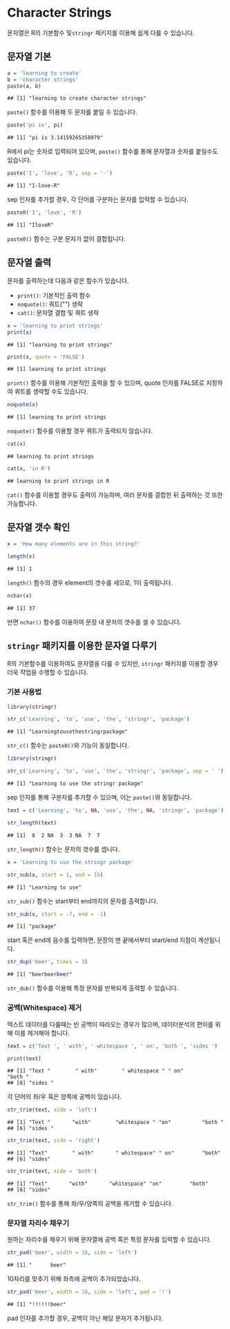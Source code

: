 
# Character Strings

문자열은 R의 기본함수 및`stringr` 패키지를 이용해 쉽게 다룰 수 있습니다.

## 문자열 기본


```r
a = 'learning to create'
b = 'character strings'
paste(a, b)
```

```
## [1] "learning to create character strings"
```

`paste()` 함수를 이용해 두 문자를 붙일 수 있습니다.


```r
paste('pi is', pi)
```

```
## [1] "pi is 3.14159265358979"
```

R에서 pi는 숫자로 입력되어 있으며, `paste()` 함수를 통해 문자열과 숫자를 붙일수도 있습니다.


```r
paste('I', 'love', 'R', sep = '-')
```

```
## [1] "I-love-R"
```

sep 인자를 추가할 경우, 각 단어를 구분하는 문자를 입력할 수 있습니다.


```r
paste0('I', 'love', 'R')
```

```
## [1] "IloveR"
```

`paste0()` 함수는 구분 문자가 없이 결합됩니다.

## 문자열 출력

문자를 출력하는데 다음과 같은 함수가 있습니다.

- `print()`: 기본적인 출력 함수
- `noquote()`: 쿼트("") 생략
- `cat()`: 문자열 결합 및 쿼트 생략


```r
x = 'learning to print strings'
print(x)
```

```
## [1] "learning to print strings"
```

```r
print(x, quote = 'FALSE')
```

```
## [1] learning to print strings
```

`print()` 함수를 이용해 기본적인 출력을 할 수 있으며, quote 인자를 FALSE로 지정하여 쿼트를 생략할 수도 있습니다.


```r
noquote(x)
```

```
## [1] learning to print strings
```

`noquote()` 함수를 이용할 경우 쿼트가 출력되지 않습니다.


```r
cat(x)
```

```
## learning to print strings
```

```r
cat(x, 'in R')
```

```
## learning to print strings in R
```

`cat()` 함수를 이용할 경우도 출력이 가능하며, 여러 문자를 결합한 뒤 출력하는 것 또한 가능합니다.

## 문자열 갯수 확인


```r
x = 'How many elements are in this string?'

length(x)
```

```
## [1] 1
```

`length()` 함수의 경우 element의 갯수를 세므로, 1이 출력됩니다.


```r
nchar(x)
```

```
## [1] 37
```

반면 `nchar()` 함수를 이용하여 문장 내 문자의 갯수를 셀 수 있습니다.

## `stringr` 패키지를 이용한 문자열 다루기

R의 기본함수를 이용하여도 문자열을 다룰 수 있지만, `stringr` 패키지를 이용할 경우 더욱 작업을 수행할 수 있습니다.

### 기본 사용법


```r
library(stringr)

str_c('Learning', 'to', 'use', 'the', 'stringr', 'package')
```

```
## [1] "Learningtousethestringrpackage"
```

`str_c()` 함수는 `paste0()`와 기능이 동일합니다.


```r
library(stringr)

str_c('Learning', 'to', 'use', 'the', 'stringr', 'package', sep = ' ')
```

```
## [1] "Learning to use the stringr package"
```

sep 인자를 통해 구분자를 추가할 수 있으며, 이는 `paste()`와 동일합니다.


```r
text = c('Learning', 'to', NA, 'use', 'the', NA, 'stringr', 'package')

str_length(text)
```

```
## [1]  8  2 NA  3  3 NA  7  7
```

`str_length()` 함수는 문자의 갯수를 셉니다.


```r
x = 'Learning to use the stringr package'

str_sub(x, start = 1, end = 15)
```

```
## [1] "Learning to use"
```

`str_sub()` 함수는 start부터 end까지의 문자를 출력합니다.


```r
str_sub(x, start = -7, end = -1)
```

```
## [1] "package"
```

start 혹은 end에 음수를 입력하면, 문장의 맨 끝에서부터 start/end 지점이 계산됩니다.


```r
str_dup('beer', times = 3)
```

```
## [1] "beerbeerbeer"
```

`str_dub()` 함수를 이용해 특정 문자를 반복되게 출력할 수 있습니다.

### 공백(Whitespace) 제거

텍스트 데이터를 다룰때는 빈 공백이 따라오는 경우가 많으며, 데이터분석의 편이를 위해 이를 제거해야 합니다.


```r
text = c('Text ', ' with', ' whitespace ', ' on', 'both ', 'sides ')

print(text)
```

```
## [1] "Text "        " with"        " whitespace " " on"          "both "       
## [6] "sides "
```

각 단어의 좌/우 혹은 양쪽에 공백이 있습니다.


```r
str_trim(text, side = 'left')
```

```
## [1] "Text "       "with"        "whitespace " "on"          "both "      
## [6] "sides "
```

```r
str_trim(text, side = 'right')
```

```
## [1] "Text"        " with"       " whitespace" " on"         "both"       
## [6] "sides"
```

```r
str_trim(text, side = 'both')
```

```
## [1] "Text"       "with"       "whitespace" "on"         "both"      
## [6] "sides"
```

`str_trim()` 함수를 통해 좌/우/양쪽의 공백을 제거할 수 있습니다.

### 문자열 자리수 채우기

원하는 자리수를 채우기 위해 문자열에 공백 혹은 특정 문자를 입력할 수 있습니다.


```r
str_pad('beer', width = 10, side = 'left')
```

```
## [1] "      beer"
```

10자리를 맞추기 위해 좌측에 공백이 추가되었습니다.


```r
str_pad('beer', width = 10, side = 'left', pad = '!')
```

```
## [1] "!!!!!!beer"
```

pad 인자를 추가할 경우, 공백이 아닌 해당 문자가 추가됩니다.



